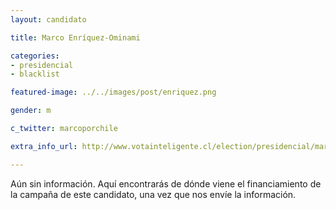 ```yaml
---
layout: candidato

title: Marco Enríquez-Ominami

categories: 
- presidencial
- blacklist

featured-image: ../../images/post/enriquez.png

gender: m

c_twitter: marcoporchile

extra_info_url: http://www.votainteligente.cl/election/presidencial/marco-enriquez-ominami

---
```


Aún sin información. Aquí encontrarás de dónde viene el financiamiento de la campaña de este candidato, una vez que nos envíe la información.


